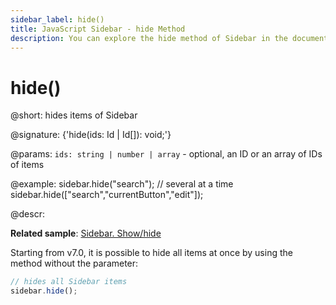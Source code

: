```yaml
---
sidebar_label: hide()
title: JavaScript Sidebar - hide Method 
description: You can explore the hide method of Sidebar in the documentation of the DHTMLX JavaScript UI library. Browse developer guides and API reference, try out code examples and live demos, and download a free 30-day evaluation version of DHTMLX Suite 7.
---
```


# hide()

@short: hides items of Sidebar

@signature: {'hide(ids: Id | Id[]): void;'}

@params:
`ids: string | number | array` - optional, an ID or an array of IDs of items

@example:
sidebar.hide("search");
// several at a time
sidebar.hide(["search","currentButton","edit"]);

@descr:

**Related sample**: [Sidebar. Show/hide](https://snippet.dhtmlx.com/5hsowdoy)

Starting from v7.0, it is possible to hide all items at once by using the method without the parameter:

~~~js
// hides all Sidebar items
sidebar.hide();
~~~

[comment]: # (@related: sidebar/work_with_sidebar.md#hiding-and-showing-controls)
